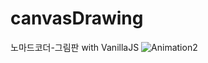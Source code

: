 # canvasDrawing
노마드코더-그림판
with VanillaJS
![Animation2](https://user-images.githubusercontent.com/72721839/131255907-9e2ebe0f-5307-4758-91fd-cefc10b33214.gif)
